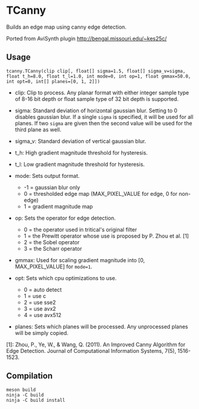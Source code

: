 # TCanny
Builds an edge map using canny edge detection.

Ported from AviSynth plugin http://bengal.missouri.edu/~kes25c/


## Usage
    tcanny.TCanny(clip clip[, float[] sigma=1.5, float[] sigma_v=sigma, float t_h=8.0, float t_l=1.0, int mode=0, int op=1, float gmmax=50.0, int opt=0, int[] planes=[0, 1, 2]])

- clip: Clip to process. Any planar format with either integer sample type of 8-16 bit depth or float sample type of 32 bit depth is supported.

- sigma: Standard deviation of horizontal gaussian blur. Setting to 0 disables gaussian blur. If a single `sigma` is specified, it will be used for all planes. If two `sigma` are given then the second value will be used for the third plane as well.

- sigma_v: Standard deviation of vertical gaussian blur.

- t_h: High gradient magnitude threshold for hysteresis.

- t_l: Low gradient magnitude threshold for hysteresis.

- mode: Sets output format.
  - -1 = gaussian blur only
  - 0 = thresholded edge map (MAX_PIXEL_VALUE for edge, 0 for non-edge)
  - 1 = gradient magnitude map

- op: Sets the operator for edge detection.
  - 0 = the operator used in tritical's original filter
  - 1 = the Prewitt operator whose use is proposed by P. Zhou et al. [1]
  - 2 = the Sobel operator
  - 3 = the Scharr operator

- gmmax: Used for scaling gradient magnitude into [0, MAX_PIXEL_VALUE] for `mode=1`.

- opt: Sets which cpu optimizations to use.
  - 0 = auto detect
  - 1 = use c
  - 2 = use sse2
  - 3 = use avx2
  - 4 = use avx512

- planes: Sets which planes will be processed. Any unprocessed planes will be simply copied.


[1]: Zhou, P., Ye, W., & Wang, Q. (2011). An Improved Canny Algorithm for Edge Detection. Journal of Computational Information Systems, 7(5), 1516-1523.


## Compilation
```
meson build
ninja -C build
ninja -C build install
```
